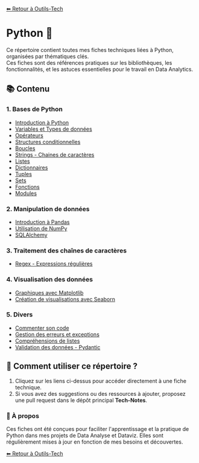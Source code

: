 [⬅ Retour à Outils-Tech](../../README.md)

# Python 🐍

Ce répertoire contient toutes mes fiches techniques liées à Python, organisées par thématiques clés.  
Ces fiches sont des références pratiques sur les bibliothèques, les fonctionnalités, et les astuces essentielles pour le travail en Data Analytics.

## 📚 Contenu

### 1. Bases de Python
- [Introduction à Python](./data/intro_python.md)
- [Variables et Types de données](./data/variables_and_data_types.md)
- [Opérateurs](./data/operateurs.md)
- [Structures conditionnelles](./data/conditions.md)
- [Boucles](./data/boucles.md)
- [Strings - Chaines de caractères](./data/strings.md)
- [Listes](./data/listes.md)
- [Dictionnaires](./data/dictionnaires.md)
- [Tuples](.data/tuples.md)
- [Sets](./data/sets.md)
- [Fonctions](./data/fonctions.md)
- [Modules](./data/modules.md)


### 2. Manipulation de données
- [Introduction à Pandas](./data/pandas_cheat_sheet.md)
- [Utilisation de NumPy](./data/numpy_cheat_sheet.md)
- [SQLAlchemy](./data/sqlalchemy.md)

### 3. Traitement des chaînes de caractères
- [Regex - Expressions régulières](./data/regex_expressions_regulieres.md)

### 4. Visualisation des données
- [Graphiques avec Matplotlib](./data/matplotlib_cheat_sheet.md)
- [Création de visualisations avec Seaborn](./data/seaborn_cheat_sheet.md)

### 5. Divers
- [Commenter son code](./data/commenter.md)
- [Gestion des erreurs et exceptions](./data/error_handling.md)
- [Compréhensions de listes](./data/list_comprehensions.md)
- [Validation des données - Pydantic](./data/pydantic.md)

## 🔗 Comment utiliser ce répertoire ?
1. Cliquez sur les liens ci-dessus pour accéder directement à une fiche technique.
2. Si vous avez des suggestions ou des ressources à ajouter, proposez une pull request dans le dépôt principal **Tech-Notes**.

### 🌟 À propos
Ces fiches ont été conçues pour faciliter l'apprentissage et la pratique de Python dans mes projets de Data Analyse et Dataviz. Elles sont régulièrement mises à jour en fonction de mes besoins et découvertes.


[⬅ Retour à Outils-Tech](../../README.md)
